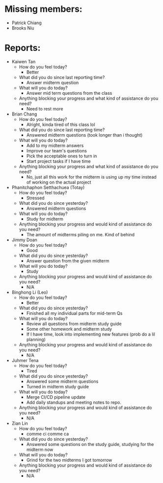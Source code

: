 # Missing members:
- Patrick Chiang
- Brooks Niu

# Reports:
- Kaiwen Tan
  - How do you feel today?
    - Better
  - What did you do since last reporting time?
    - Answer midterm question
  - What will you do today?
    - Answer mid term questions from the class
  - Anything blocking your progress and what kind of assistance do you need?
    - Need to rest more
- Brian Chang
  - How do you feel today?
    - Alright, kinda tired of this class lol
  - What did you do since last reporting time?
    - Answered midterm questions (took longer than i thought)
  - What will you do today?
    - Add to my midterm answers
    - Improve our team's questions
    - Pick the acceptable ones to turn in
    - Start project tasks if I have time
  - Anything blocking your progress and what kind of assistance do you need?
    - No, just all this work for the midterm is using up my time instead of working on the actual project
- Phanitchaphon Setthachuea (Totay)
  - How do you feel today?
    - Stressed
  - What did you do since yesterday?
    - Answered midterm questions
  - What will you do today?
    - Study for midterm
  - Anything blocking your progress and would kind of assistance do you need?
    - The amount of midterms piling on me. Kind of behind
- Jimmy Doan
  - How do you feel today?
    - Good
  - What did you do since yesterday?
    - Answer question from the given midterm
  - What will you do today?
    - Study
  - Anything blocking your progress and would kind of assistance do you need?
    - N/A
- Binghong Li (Leo)
  - How do you feel today?
    - Better
  - What did you do since yesterday?
    - Finished all my individual parts for mid-term Qs
  - What will you do today?
    - Review all questions from midterm study guide
    - Some other homework and midterm study
    - If I have time, look into implementing new features (prob do a lil planning)
  - Anything blocking your progress and would kind of assistance do you need?
    - N/A
- Juhmer Tena
  - How do you feel today?
    - Tired
  - What did you do since yesterday?
    - Answered some midterm questions
    - Turned in midterm study guide
  - What will you do today?
    - Merge CI/CD pipeline update
    - Add daily standups and meeting notes to repo.
  - Anything blocking your progress and would kind of assistance do you need?
    - N/A
- Zian Lin
  - How do you feel today?
    - comme ci comme ca
  - What did you do since yesterday?
    - Answered some questions on the study guide, studying for the midterm now
  - What will you do today?
    - Grind for the two midterms I got tomorrow
  - Anything blocking your progress and would kind of assistance do you need?
    - N/A